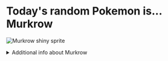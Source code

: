 # Today's random Pokemon is... Murkrow

![Murkrow shiny sprite](https://raw.githubusercontent.com/PokeAPI/sprites/master/sprites/pokemon/shiny/198.png)

<details>
<summary>Additional info about Murkrow</summary>

| srpite type | image |
|------|------|
| back_default | ![Murkrow back_default sprite](https://raw.githubusercontent.com/PokeAPI/sprites/master/sprites/pokemon/back/198.png) |
| back_female | ![Murkrow back_female sprite](https://raw.githubusercontent.com/PokeAPI/sprites/master/sprites/pokemon/back/female/198.png) |
| back_shiny | ![Murkrow back_shiny sprite](https://raw.githubusercontent.com/PokeAPI/sprites/master/sprites/pokemon/back/shiny/198.png) |
| back_shiny_female | ![Murkrow back_shiny_female sprite](https://raw.githubusercontent.com/PokeAPI/sprites/master/sprites/pokemon/back/shiny/female/198.png) |
| front_default | ![Murkrow front_default sprite](https://raw.githubusercontent.com/PokeAPI/sprites/master/sprites/pokemon/198.png) |
| front_female | ![Murkrow front_female sprite](https://raw.githubusercontent.com/PokeAPI/sprites/master/sprites/pokemon/female/198.png) |
| front_shiny_female | ![Murkrow front_shiny_female sprite](https://raw.githubusercontent.com/PokeAPI/sprites/master/sprites/pokemon/shiny/female/198.png) | </details>